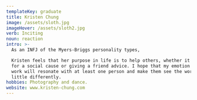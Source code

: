 ```yaml
---
templateKey: graduate
title: Kristen Chung
image: /assets/sloth.jpg
imageHover: /assets/sloth2.jpg
verb: Inciting
noun: reaction
intro: >-
  As an INFJ of the Myers-Briggs personality types,

  Kristen feels that her purpose in life is to help others, whether it's working
  for a social cause or giving a friend advice. I hope that my emotion based
  work will resonate with at least one person and make them see the world a
  little differently.
hobbies: Photography and dance.
website: www.kristen-chung.com
---
```


